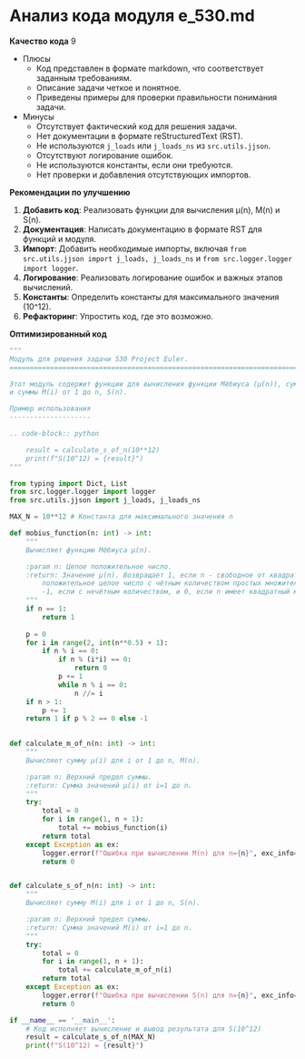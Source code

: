 # Анализ кода модуля e_530.md

**Качество кода**
9
- Плюсы
    - Код представлен в формате markdown, что соответствует заданным требованиям.
    - Описание задачи четкое и понятное.
    - Приведены примеры для проверки правильности понимания задачи.
- Минусы
    - Отсутствует фактический код для решения задачи.
    - Нет документации в формате reStructuredText (RST).
    - Не используются `j_loads` или `j_loads_ns` из `src.utils.jjson`.
    - Отсутствуют логирование ошибок.
    - Не используются константы, если они требуются.
    - Нет проверки и добавления отсутствующих импортов.

**Рекомендации по улучшению**
1. **Добавить код**: Реализовать функции для вычисления μ(n), M(n) и S(n).
2. **Документация**: Написать документацию в формате RST для функций и модуля.
3. **Импорт**: Добавить необходимые импорты, включая `from src.utils.jjson import j_loads, j_loads_ns` и `from src.logger.logger import logger`.
4. **Логирование**: Реализовать логирование ошибок и важных этапов вычислений.
5. **Константы**: Определить константы для максимального значения (10^12).
6. **Рефакторинг**: Упростить код, где это возможно.

**Оптимизированный код**
```python
"""
Модуль для решения задачи 530 Project Euler.
=========================================================================================

Этот модуль содержит функции для вычисления функции Мёбиуса (μ(n)), суммы Мёбиуса M(n),
и суммы M(i) от 1 до n, S(n).

Пример использования
--------------------

.. code-block:: python

    result = calculate_s_of_n(10**12)
    print(f"S(10^12) = {result}")
"""

from typing import Dict, List
from src.logger.logger import logger
from src.utils.jjson import j_loads, j_loads_ns

MAX_N = 10**12 # Константа для максимального значения n

def mobius_function(n: int) -> int:
    """
    Вычисляет функцию Мёбиуса μ(n).

    :param n: Целое положительное число.
    :return: Значение μ(n). Возвращает 1, если n - свободное от квадратов
        положительное целое число с чётным количеством простых множителей,
        -1, если с нечётным количеством, и 0, если n имеет квадратный множитель, отличный от 1.
    """
    if n == 1:
        return 1
    
    p = 0
    for i in range(2, int(n**0.5) + 1):
        if n % i == 0:
            if n % (i*i) == 0:
                return 0
            p += 1
            while n % i == 0:
                n //= i
    if n > 1:
        p += 1
    return 1 if p % 2 == 0 else -1
    

def calculate_m_of_n(n: int) -> int:
    """
    Вычисляет сумму μ(i) для i от 1 до n, M(n).

    :param n: Верхний предел суммы.
    :return: Сумма значений μ(i) от i=1 до n.
    """
    try:
        total = 0
        for i in range(1, n + 1):
            total += mobius_function(i)
        return total
    except Exception as ex:
        logger.error(f"Ошибка при вычислении M(n) для n={n}", exc_info=True)
        return 0


def calculate_s_of_n(n: int) -> int:
    """
    Вычисляет сумму M(i) для i от 1 до n, S(n).

    :param n: Верхний предел суммы.
    :return: Сумма значений M(i) от i=1 до n.
    """
    try:
        total = 0
        for i in range(1, n + 1):
            total += calculate_m_of_n(i)
        return total
    except Exception as ex:
        logger.error(f"Ошибка при вычислении S(n) для n={n}", exc_info=True)
        return 0

if __name__ == '__main__':
    # Код исполняет вычисление и вывод результата для S(10^12)
    result = calculate_s_of_n(MAX_N)
    print(f"S(10^12) = {result}")
```
